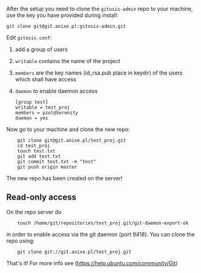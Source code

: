 After the setup you need to clone the `gitosis-admin` repo to your machine, use the key you have provided during install:

    git clone git@git.anixe.pl:gitosis-admin.git

Edit `gitosis.conf`:
 1. add a group of users
 2. `writable` contains the name of the project
 3. `members` are the key names (id_rsa.pub place in keydir) of the users which shall have access
 4. `daemon` to enable daemon access

		[group test]
		writable = test_proj
		members = pzol@Serenity
		daemon = yes

Now go to your machine and clone the new repo:

		git clone git@git.anixe.pl/test_proj.git
		cd test_proj
		touch test.txt
		git add test.txt
		git commit test.txt -m "test"
		git push origin master

The new repo has been created on the server! 

## Read-only access
On the repo server do 

		touch /home/git/repositories/test_proj.git/git-daemon-export-ok

in order to enable access via the git daemon (port 9418).
You can clone the repo using:

		git clone git://git.anixe.pl/test_proj.git

That's it! For more info see (https://help.ubuntu.com/community/Git)

